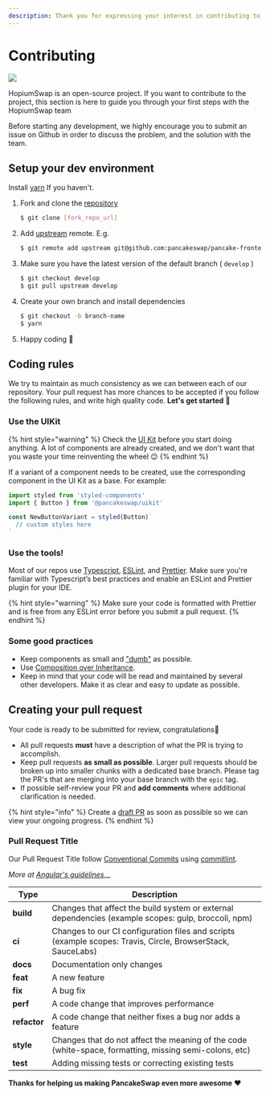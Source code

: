 ```yaml
---
description: Thank you for expressing your interest in contributing to PancakeSwap!
---
```


# Contributing

![](../../.gitbook/assets/developers-header.png)

HopiumSwap is an open-source project. If you want to contribute to the project, this section is here to guide you through your first steps with the HopiumSwap team&#x20;

Before starting any development, we highly encourage you to submit an issue on Github in order to discuss the problem, and the solution with the team.

## Setup your dev environment

Install [yarn](https://classic.yarnpkg.com/lang/en/docs/install/) If you haven't.

1.  Fork and clone the [repository](https://github.com/pancakeswap/pancake-frontend)

    ```bash
    $ git clone [fork_repo_url]
    ```
2.  Add [upstream](https://docs.github.com/en/pull-requests/collaborating-with-pull-requests/working-with-forks/configuring-a-remote-for-a-fork) remote. E.g.

    ```bash
    $ git remote add upstream git@github.com:pancakeswap/pancake-frontend.git
    ```
3.  Make sure you have the latest version of the default branch ( `develop` )

    ```bash
    $ git checkout develop
    $ git pull upstream develop
    ```
4.  Create your own branch and install dependencies

    ```bash
    $ git checkout -b branch-name
    $ yarn
    ```
5. Happy coding 🎉

## Coding rules

We try to maintain as much consistency as we can between each of our repository. Your pull request has more chances to be accepted if you follow the following rules, and write high quality code. **Let's get started** 💪

### Use the UIKit

{% hint style="warning" %}
Check the [UI Kit](https://github.com/pancakeswap/pancake-frontend/tree/master/packages/uikit) before you start doing anything. A lot of components are already created, and we don't want that you waste your time reinventing the wheel 😉
{% endhint %}

If a variant of a component needs to be created, use the corresponding component in the UI Kit as a base. For example:

```javascript
import styled from 'styled-components'
import { Button } from '@pancakeswap/uikit'

const NewButtonVariant = styled(Button)`
  // custom styles here
`
```

### Use the tools!

Most of our repos use [Typescript](https://www.typescriptlang.org/docs), [ESLint](https://eslint.org/docs/user-guide/getting-started), and [Prettier](https://prettier.io). Make sure you're familiar with Typescript’s best practices and enable an ESLint and Prettier plugin for your IDE.

{% hint style="warning" %}
Make sure your code is formatted with Prettier and is free from any ESLint error before you submit a pull request.
{% endhint %}

### Some good practices

* Keep components as small and ["dumb"](https://en.wikipedia.org/wiki/Pure\_function) as possible.
* Use [Composition over Inheritance](https://reactjs.org/docs/composition-vs-inheritance.html).
* Keep in mind that your code will be read and maintained by several other developers. Make it as clear and easy to update as possible._​_

## Creating your pull request

Your code is ready to be submitted for review, congratulations🥳

* All pull requests **must** have a description of what the PR is trying to accomplish.
* Keep pull requests **as small as possible**. Larger pull requests should be broken up into smaller chunks with a dedicated base branch. Please tag the PR's that are merging into your base branch with the `epic` tag.
* If possible self-review your PR and **add comments** where additional clarification is needed.

{% hint style="info" %}
Create a [draft PR](https://github.blog/2019-02-14-introducing-draft-pull-requests/) as soon as possible so we can view your ongoing progress.
{% endhint %}

### Pull Request Title

Our Pull Request Title follow [Conventional Commits](https://www.conventionalcommits.org/en/v1.0.0/) using [commitlint](https://commitlint.js.org/#/).‌

_More at_ [_Angular's guidelines_](https://github.com/angular/angular/blob/22b96b9/CONTRIBUTING.md#type)\_\_

| Type         | Description                                                                                                 |
| ------------ | ----------------------------------------------------------------------------------------------------------- |
| **build**    | Changes that affect the build system or external dependencies (example scopes: gulp, broccoli, npm)         |
| **ci**       | Changes to our CI configuration files and scripts (example scopes: Travis, Circle, BrowserStack, SauceLabs) |
| **docs**     | Documentation only changes                                                                                  |
| **feat**     | A new feature                                                                                               |
| **fix**      | A bug fix                                                                                                   |
| **perf**     | A code change that improves performance                                                                     |
| **refactor** | A code change that neither fixes a bug nor adds a feature                                                   |
| **style**    | Changes that do not affect the meaning of the code (white-space, formatting, missing semi-colons, etc)      |
| **test**     | Adding missing tests or correcting existing tests                                                           |

**Thanks for helping us making PancakeSwap even more awesome** ❤
